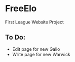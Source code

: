# FreeElo
First League Website Project

## To Do:
- Edit page for new Galio
- Write page for new Warwick
